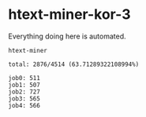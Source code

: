 # htext-miner-kor-3

Everything doing here is automated.

```
htext-miner

total: 2876/4514 (63.71289322108994%)

job0: 511
job1: 507
job2: 727
job3: 565
job4: 566
```